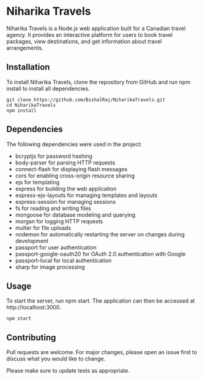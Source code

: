 # Niharika Travels
Niharika Travels is a Node.js web application built for a Canadian travel agency. It provides an interactive platform for users to book travel packages, view destinations, and get information about travel arrangements.

## Installation
To install Niharika Travels, clone the repository from GitHub and run npm install to install all dependencies.

```
git clone https://github.com/BishalRaj/NiharikaTravels.git
cd NiharikaTravels
npm install
```

## Dependencies
The following dependencies were used in the project:

- bcryptjs for password hashing
- body-parser for parsing HTTP requests
- connect-flash for displaying flash messages
- cors for enabling cross-origin resource sharing
- ejs for templating
- express for building the web application
- express-ejs-layouts for managing templates and layouts
- express-session for managing sessions
- fs for reading and writing files
- mongoose for database modeling and querying
- morgan for logging HTTP requests
- multer for file uploads
- nodemon for automatically restarting the server on changes during development
- passport for user authentication
- passport-google-oauth20 for OAuth 2.0 authentication with Google
- passport-local for local authentication
- sharp for image processing

## Usage
To start the server, run npm start. The application can then be accessed at http://localhost:3000.
```
npm start
```

## Contributing
Pull requests are welcome. For major changes, please open an issue first to discuss what you would like to change.

Please make sure to update tests as appropriate.
